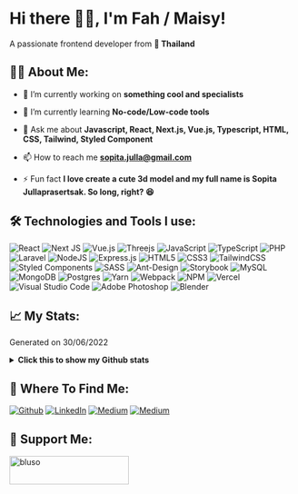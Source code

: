 <h1>Hi there 👋🏻, I'm Fah / Maisy!</h1>

<p>A passionate frontend developer from <b>📍 Thailand</b></p>

<h2>👩🏻 About Me:</h2>
<p>
  
- 🔭 I’m currently working on **something cool and specialists**
  
- 🌱 I’m currently learning **No-code/Low-code tools**
  
- 💬 Ask me about **Javascript, React, Next.js, Vue.js, Typescript, HTML, CSS, Tailwind, Styled Component**
  
- 📫 How to reach me **sopita.julla@gmail.com**
  
- ⚡ Fun fact **I love create a cute 3d model and my full name is Sopita Jullaprasertsak. So long, right? 😆**
</p>

<h2>🛠️ Technologies and Tools I use:</h3>
<p>
  <img src="https://img.shields.io/badge/react-%2320232a.svg?style=for-the-badge&logo=react&logoColor=%2361DAFB" alt="React" />
  <img src="https://img.shields.io/badge/Next-black?style=for-the-badge&logo=next.js&logoColor=white" alt="Next JS" />
  <img src="https://img.shields.io/badge/vuejs-%2335495e.svg?style=for-the-badge&logo=vuedotjs&logoColor=%234FC08D" alt="Vue.js" />
  <img src="https://img.shields.io/badge/threejs-black?style=for-the-badge&logo=three.js&logoColor=white" alt="Threejs" />
  <img src="https://img.shields.io/badge/javascript-%23323330.svg?style=for-the-badge&logo=javascript&logoColor=%23F7DF1E" alt="JavaScript" />
  <img src="https://img.shields.io/badge/typescript-%23007ACC.svg?style=for-the-badge&logo=typescript&logoColor=white" alt="TypeScript" />
  <img src="https://img.shields.io/badge/php-%23777BB4.svg?style=for-the-badge&logo=php&logoColor=white" alt="PHP" />
  <img src="https://img.shields.io/badge/laravel-%23FF2D20.svg?style=for-the-badge&logo=laravel&logoColor=white" alt="Laravel" />
  <img src="https://img.shields.io/badge/node.js-6DA55F?style=for-the-badge&logo=node.js&logoColor=white" alt="NodeJS" />
  <img src="https://img.shields.io/badge/express.js-%23404d59.svg?style=for-the-badge&logo=express&logoColor=%2361DAFB" alt="Express.js" />
  <img src="https://img.shields.io/badge/html5-%23E34F26.svg?style=for-the-badge&logo=html5&logoColor=white" alt="HTML5" />
  <img src="https://img.shields.io/badge/css3-%231572B6.svg?style=for-the-badge&logo=css3&logoColor=white" alt="CSS3" />
  <img src="https://img.shields.io/badge/tailwindcss-%2338B2AC.svg?style=for-the-badge&logo=tailwind-css&logoColor=white" alt="TailwindCSS" />
  <img src="https://img.shields.io/badge/styled--components-DB7093?style=for-the-badge&logo=styled-components&logoColor=white" alt="Styled Components" />
  <img src="https://img.shields.io/badge/SASS-hotpink.svg?style=for-the-badge&logo=SASS&logoColor=white" alt="SASS" />
  <img src="https://img.shields.io/badge/-AntDesign-%230170FE?style=for-the-badge&logo=ant-design&logoColor=white" alt="Ant-Design" />
  <img src="https://img.shields.io/badge/-Storybook-FF4785?style=for-the-badge&logo=storybook&logoColor=white" alt="Storybook" />
  <img src="https://img.shields.io/badge/mysql-%2300f.svg?style=for-the-badge&logo=mysql&logoColor=white" alt="MySQL" />
  <img src="https://img.shields.io/badge/MongoDB-%234ea94b.svg?style=for-the-badge&logo=mongodb&logoColor=white" alt="MongoDB" />
  <img src="https://img.shields.io/badge/postgres-%23316192.svg?style=for-the-badge&logo=postgresql&logoColor=white" alt="Postgres" />
  <img src="https://img.shields.io/badge/yarn-%232C8EBB.svg?style=for-the-badge&logo=yarn&logoColor=white" alt="Yarn" />
  <img src="https://img.shields.io/badge/webpack-%238DD6F9.svg?style=for-the-badge&logo=webpack&logoColor=black" alt="Webpack" />
  <img src="https://img.shields.io/badge/NPM-%23000000.svg?style=for-the-badge&logo=npm&logoColor=white" alt="NPM" />
  <img src="https://img.shields.io/badge/vercel-%23000000.svg?style=for-the-badge&logo=vercel&logoColor=white" alt="Vercel" />
  <img src="https://img.shields.io/badge/Visual%20Studio%20Code-0078d7.svg?style=for-the-badge&logo=visual-studio-code&logoColor=white" alt="Visual Studio Code" />
  <img src="https://img.shields.io/badge/adobe%20photoshop-%2331A8FF.svg?style=for-the-badge&logo=adobe%20photoshop&logoColor=white" alt="Adobe Photoshop" />
  <img src="https://img.shields.io/badge/blender-%23F5792A.svg?style=for-the-badge&logo=blender&logoColor=white" alt="Blender" />
</p>

<h2>📈 My Stats:</h2>
<p>Generated on 30/06/2022</p>

<details>
<summary>
<strong>Click this to show my Github stats</strong>
</summary>
  
<!--START_SECTION:waka-->
![Code Time](http://img.shields.io/badge/Code%20Time-1%20hr%2024%20mins-blue)

![Profile Views](http://img.shields.io/badge/Profile%20Views-0-blue)

![Lines of code](https://img.shields.io/badge/From%20Hello%20World%20I%27ve%20Written-24%20Million%20lines%20of%20code-blue)

**🐱 My GitHub Data** 

> 🏆 0 Contributions in the Year 2023
 > 
> 📦 723.3 kB Used in GitHub's Storage 
 > 
> 🚫 Not Opted to Hire
 > 
> 📜 33 Public Repositories 
 > 
> 🔑 21 Private Repositories  
 > 
**I'm a Night 🦉** 

```text
🌞 Morning    3 commits      ░░░░░░░░░░░░░░░░░░░░░░░░░   1.6% 
🌆 Daytime    65 commits     ████████░░░░░░░░░░░░░░░░░   34.76% 
🌃 Evening    112 commits    ███████████████░░░░░░░░░░   59.89% 
🌙 Night      7 commits      █░░░░░░░░░░░░░░░░░░░░░░░░   3.74%

```
📅 **I'm Most Productive on Thursday** 

```text
Monday       12 commits     █░░░░░░░░░░░░░░░░░░░░░░░░   6.42% 
Tuesday      24 commits     ███░░░░░░░░░░░░░░░░░░░░░░   12.83% 
Wednesday    34 commits     ████░░░░░░░░░░░░░░░░░░░░░   18.18% 
Thursday     54 commits     ███████░░░░░░░░░░░░░░░░░░   28.88% 
Friday       24 commits     ███░░░░░░░░░░░░░░░░░░░░░░   12.83% 
Saturday     20 commits     ██░░░░░░░░░░░░░░░░░░░░░░░   10.7% 
Sunday       19 commits     ██░░░░░░░░░░░░░░░░░░░░░░░   10.16%

```


📊 **This Week I Spent My Time On** 

```text
⌚︎ Time Zone: Asia/Bangkok

💬 Programming Languages: 
No Activity Tracked This Week

🔥 Editors: 
No Activity Tracked This Week

💻 Operating System: 
No Activity Tracked This Week

```

**I Mostly Code in JavaScript** 

```text
JavaScript               17 repos            ███████████░░░░░░░░░░░░░░   45.95% 
PHP                      8 repos             █████░░░░░░░░░░░░░░░░░░░░   21.62% 
TypeScript               5 repos             ███░░░░░░░░░░░░░░░░░░░░░░   13.51% 
HTML                     3 repos             ██░░░░░░░░░░░░░░░░░░░░░░░   8.11% 
Python                   3 repos             ██░░░░░░░░░░░░░░░░░░░░░░░   8.11%

```



 Last Updated on 14/01/2023 01:26:01 UTC
<!--END_SECTION:waka-->
</details>

<h2>📡 Where To Find Me:</h2>
<p>
  <a href="https://github.com/blusoso" target="_blank"><img alt="Github" src="https://img.shields.io/badge/GitHub-%2312100E.svg?&style=for-the-badge&logo=Github&logoColor=white" /></a>
  <a href="https://www.linkedin.com/in/sopita-jullaprasertsak-2748171aa" target="_blank"><img alt="LinkedIn" src="https://img.shields.io/badge/linkedin-%230077B5.svg?&style=for-the-badge&logo=linkedin&logoColor=white" /></a>
  <a href="https://www.instagram.com/bluso.so" target="_blank"><img alt="Medium" src="https://img.shields.io/badge/medium-%2312100E.svg?&style=for-the-badge&logo=medium&logoColor=white" /></a>
  <a href="https://medium.com/@bluuso" target="_blank"><img alt="Medium" src="https://img.shields.io/badge/Instagram-%23E4405F.svg?style=for-the-badge&logo=Instagram&logoColor=white" /></a>
</p>

<h2>💖 Support Me:</h3>
<p><a href="https://ko-fi.com/bluso"> <img align="left" src="https://cdn.ko-fi.com/cdn/kofi3.png?v=3" height="50" width="210" alt="bluso" /></a></p>
